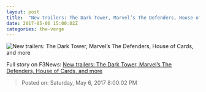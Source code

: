 ```yaml
---
layout: post
title:  "New trailers: The Dark Tower, Marvel’s The Defenders, House of Cards, and more"
date: 2017-05-06 15:00:02Z
categories: the-verge
---
```


![New trailers: The Dark Tower, Marvel’s The Defenders, House of Cards, and more](https://cdn0.vox-cdn.com/thumbor/foVni-yTF8Ll-kb_rCOcma_8998=/0x0:1606x903/1600x900/cdn0.vox-cdn.com/uploads/chorus_image/image/54652523/gallery_photo_2.0.jpg)




Full story on F3News: [New trailers: The Dark Tower, Marvel’s The Defenders, House of Cards, and more](http://www.f3nws.com/n/dmBZe)

> Posted on: Saturday, May 6, 2017 8:00:02 PM
